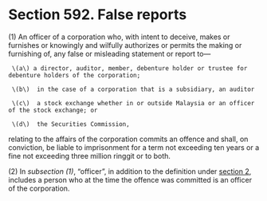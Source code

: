 # Section 592. False reports

\(1\) An officer of a corporation who, with intent to deceive, makes or furnishes or knowingly and wilfully authorizes or permits the making or furnishing of, any false or misleading statement or report to—

     \(a\) a director, auditor, member, debenture holder or trustee for debenture holders of the corporation;

     \(b\)  in the case of a corporation that is a subsidiary, an auditor

     \(c\)  a stock exchange whether in or outside Malaysia or an officer of the stock exchange; or

     \(d\)  the Securities Commission,

relating to the affairs of the corporation commits an offence and shall, on conviction, be liable to imprisonment for a term not exceeding ten years or a fine not exceeding three million ringgit or to both.

\(2\) In _subsection \(1\)_, “officer”, in addition to the definition under [section 2](../../../part-1-preliminary/section-2-interpretation.md), includes a person who at the time the offence was committed is an officer of the corporation.




